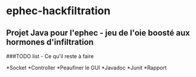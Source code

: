 # ephec-hackfiltration
## Projet Java pour l'ephec - jeu de l'oie boosté aux hormones d'infiltration

###TODO list - Ce qu'il reste à faire

*Socket
*Controller
*Peaufiner le GUI
*Javadoc
*Junit
*Rapport
